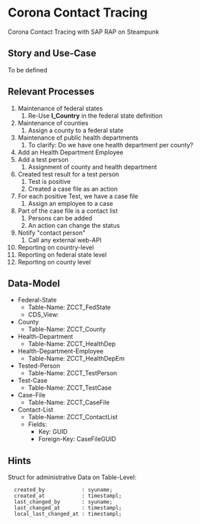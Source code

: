 # Corona Contact Tracing

Corona Contact Tracing with SAP RAP on Steampunk

## Story and Use-Case

To be defined

## Relevant Processes

1. Maintenance of federal states
   1. Re-Use **I_Country** in the federal state definition
2. Maintenance of counties
   1. Assign a county to a federal state
3. Maintenance of public health departments
   1. To clarify: Do we have one health department per county?
4. Add an Health Department Employee
5. Add a test person
   1. Assignment of county and health department
6. Created test result for a test person
   1. Test is positive
   2. Created a case file as an action
7. For each positive Test, we have a case file
   1. Assign an employee to a case 
8. Part of the case file is a contact list
   1. Persons can be added
   2. An action can change the status
9. Notify "contact person"
    1. Call any external web-API
10. Reporting on country-level
11. Reporting on federal state level
12. Reporting on county level

## Data-Model

- Federal-State
  - Table-Name: ZCCT_FedState
  - CDS_View:
- County
  - Table-Name: ZCCT_County
- Health-Department
  - Table-Name: ZCCT_HealthDep
- Health-Department-Employee
  - Table-Name: ZCCT_HealthDepEm
- Tested-Person
  - Table-Name: ZCCT_TestPerson
- Test-Case
  - Table-Name: ZCCT_TestCase
- Case-File
  - Table-Name: ZCCT_CaseFile
- Contact-List
  - Table-Name: ZCCT_ContactList
  - Fields:
    - Key: GUID
    - Foreign-Key: CaseFileGUID

## Hints

Struct for administrative Data on Table-Level:

```abap
  created_by            : syuname;  
  created_at            : timestampl;
  last_changed_by       : syuname;
  last_changed_at       : timestampl;
  local_last_changed_at : timestampl;
```
